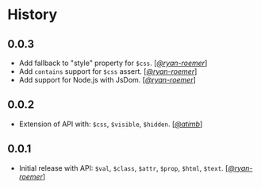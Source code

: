 History
=======

## 0.0.3

* Add fallback to "style" property for `$css`. [*[@ryan-roemer][]*]
* Add `contains` support for `$css` assert. [*[@ryan-roemer][]*]
* Add support for Node.js with JsDom. [*[@ryan-roemer][]*]

## 0.0.2

* Extension of API with: `$css`, `$visible`, `$hidden`. [*[@atimb][]*]

## 0.0.1

* Initial release with API: `$val`, `$class`, `$attr`, `$prop`, `$html`,
  `$text`. [*[@ryan-roemer][]*]

[@atimb]: https://github.com/atimb
[@ryan-roemer]: https://github.com/ryan-roemer
